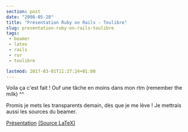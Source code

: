 ```yaml
---
section: post
date: "2008-05-28"
title: "Présentation Ruby on Rails - Toulibre"
slug: presentation-ruby-on-rails-toulibre
tags:
 - beamer
 - latex
 - rails
 - ror
 - toulibre

lastmod: 2017-03-01T11:27:24+01:00
---
```


Voila ça c'est fait ! Ouf une tâche en moins dans mon rtm (remember the milk) ^^

Promis je mets les transparents demain, dès que je me lève ! Je mettrais aussi les sources du beamer.

[Présentation](http://static.zenithar.org/wp-content/uploads/railsconf.pdf) [(Source LaTeX)](http://static.zenithar.org/wp-content/uploads/railsconftar.bz2)
